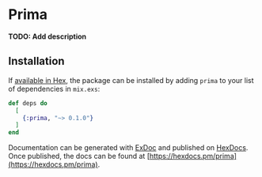 # Prima

**TODO: Add description**

## Installation

If [available in Hex](https://hex.pm/docs/publish), the package can be installed
by adding `prima` to your list of dependencies in `mix.exs`:

```elixir
def deps do
  [
    {:prima, "~> 0.1.0"}
  ]
end
```

Documentation can be generated with [ExDoc](https://github.com/elixir-lang/ex_doc)
and published on [HexDocs](https://hexdocs.pm). Once published, the docs can
be found at [https://hexdocs.pm/prima](https://hexdocs.pm/prima).

